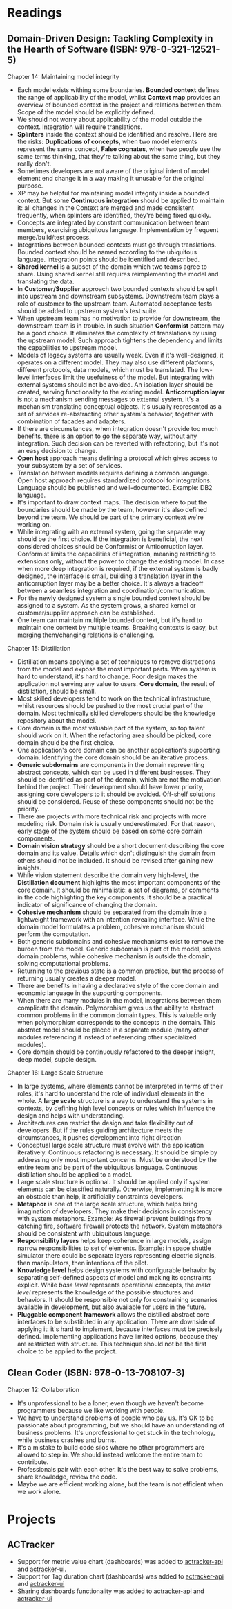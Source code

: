 # Readings

## Domain-Driven Design: Tackling Complexity in the Hearth of Software (ISBN: 978-0-321-12521-5)

Chapter 14: Maintaining model integrity

- Each model exists withing some boundaries. **Bounded context** defines the range of applicability of the model,
  whilst **Context map** provides an overview of bounded context in the project and relations between them.
  Scope of the model should be explicitly defined.
- We should not worry about applicability of the model outside the context. Integration will require translations.
- **Splinters** inside the context should be identified and resolve. Here are the risks: **Duplications of concepts**,
  when two model elements represent the same concept, **False cognates**, when two people use the same terms thinking,
  that they're talking about the same thing, but they really don't.
- Sometimes developers are not aware of the original intent of model element end change it in a way making it
  unusable for the original purpose.
- XP may be helpful for maintaining model integrity inside a bounded context. But some **Continuous integration**
  should be applied to maintain it: all changes in the Context are merged and made consistent frequently, when
  splinters are identified, they're being fixed quickly.
- Concepts are integrated by constant communication between team members, exercising ubiquitous language. Implementation
  by frequent merge/build/test process.
- Integrations between bounded contexts must go through translations. Bounded context should be named according to the
  ubiquitous language. Integration points should be identified and described.
- **Shared kernel** is a subset of the domain which two teams agree to share. Using shared kernel still requires
  reimplementing the model and translating the data.
- In **Customer/Supplier** approach two bounded contexts should be split into upstream and downstream subsystems.
  Downstream team plays a role of customer to the upstream team. Automated acceptance tests should be added to upstream
  system's test suite.
- When upstream team has no motivation to provide for downstream, the downstream team is in trouble. In such
  situation **Conformist** pattern may be a good choice. It eliminates the complexity of translations by using the
  upstream model. Such approach tightens the dependency and limits the capabilities to upstream model.
- Models of legacy systems are usually weak. Even if it's well-designed, it operates on a different model.
  They may also use different platforms, different protocols, data models, which must be translated.
  The low-level interfaces limit the usefulness of the model. But integrating with external systems should not be
  avoided. An isolation layer should be created, serving functionality to the existing model. **Anticorruption layer**
  is not a mechanism sending messages to external system. It's a mechanism translating conceptual objects. It's usually
  represented as a set of services re-abstracting other system's behavior, together with combination of facades and
  adapters.
- If there are circumstances, when integration doesn't provide too much benefits, there is an option to go the separate
  way, without any integration. Such decision can be reverted with refactoring, but it's not an easy decision to change.
- **Open host** approach means defining a protocol which gives access to your subsystem by a set of services.
- Translation between models requires defining a common language. Open host approach requires standardized protocol for
  integrations. Language should be published and well-documented. Example: DB2 language.
- It's important to draw context maps. The decision where to put the boundaries should be made by the team, however it's
  also defined beyond the team. We should be part of the primary context we're working on.
- While integrating with an external system, going the separate way should be the first choice. If the integration is
  beneficial, the next considered choices should be Conformist or Anticorruption layer. Conformist limits the
  capabilities of integration, meaning restricting to extensions only, without the power to change the existing model.
  In case when more deep integration is required, if the external system is badly designed, the interface is small,
  building a translation layer in the anticorruption layer may be a better choice. It's always a tradeoff between a
  seamless integration and coordination/communication.
- For the newly designed system a single bounded context should be assigned to a system. As the system grows, a shared
  kernel or customer/supplier approach can be established.
- One team can maintain multiple bounded context, but it's hard to maintain one context by multiple teams. Breaking
  contexts is easy, but merging them/changing relations is challenging.

Chapter 15: Distillation

- Distillation means applying a set of techniques to remove distractions from the model and expose the most important
  parts. When system is hard to understand, it's hard to change. Poor design makes the application not serving any value
  to users. **Core domain**, the result of distillation, should be small.
- Most skilled developers tend to work on the technical infrastructure, whilst resources should be pushed to the most
  crucial part of the domain. Most technically skilled developers should be the knowledge repository about the model.
- Core domain is the most valuable part of the system, so top talent should work on it.
  When the refactoring area should be picked, core domain should be the first choice.
- One application's core domain can be another application's supporting domain. Identifying the core domain should be an
  iterative process.
- **Generic subdomains** are components in the domain representing abstract concepts, which can be used in different
  businesses. They should be identified as part of the domain, which are not the motivation behind the project. Their
  development should have lower priority, assigning core developers to it should be avoided. Off-shelf solutions should
  be considered. Reuse of these components should not be the priority.
- There are projects with more technical risk and projects with more modeling risk. Domain risk is usually
  underestimated. For that reason, early stage of the system should be based on some core domain components.
- **Domain vision strategy** should be a short document describing the core domain and its value. Details which don't
  distinguish the domain from others should not be included. It should be revised after gaining new insights.
- While vision statement describe the domain very high-level, the **Distillation document** highlights the most
  important components of the core domain. It should be minimalistic: a set of diagrams, or comments in the code
  highlighting the key components. It should be a practical indicator of significance of changing the domain.
- **Cohesive mechanism** should be separated from the domain into a lightweight framework with an intention revealing
  interface. While the domain model formulates a problem, cohesive mechanism should perform the computation.
- Both generic subdomains and cohesive mechanisms exist to remove the burden from the model. Generic subdomain is part
  of the model, solves domain problems, while cohesive mechanism is outside the domain, solving computational problems.
- Returning to the previous state is a common practice, but the process of returning usually creates a deeper model.
- There are benefits in having a declarative style of the core domain and economic language in the supporting
  components.
- When there are many modules in the model, integrations between them complicate the domain. Polymorphism gives us the
  ability to abstract common problems in the common domain types. This is valuable only when polymorphism corresponds to
  the concepts in the domain. This abstract model should be placed in a separate module (many other modules referencing
  it instead of referencing other specialized modules).
- Core domain should be continuously refactored to the deeper insight, deep model, supple design.

Chapter 16: Large Scale Structure

- In large systems, where elements cannot be interpreted in terms of their roles, it's hard to understand the role of
  individual elements in the whole. A **large scale** structure is a way to understand the systems in contexts, by
  defining high level concepts or rules which influence the design and helps with understanding.
- Architectures can restrict the design and take flexibility out of developers. But if the rules guiding architecture
  meets the circumstances, it pushes development into right direction
- Conceptual large scale structure must evolve with the application iteratively. Continuous refactoring is necessary.
  It should be simple by addressing only most important concerns. Must be understood by the entire team and be part of
  the ubiquitous language. Continuous distillation should be applied to a model.
- Large scale structure is optional. It should be applied only if system elements can be classified naturally.
  Otherwise, implementing it is more an obstacle than help, it artificially constraints developers.
- **Metaphor** is one of the large scale structure, which helps bring imagination of developers. They make their
  decisions in consistency with system metaphors. Example: As firewall prevent buildings from catching fire, software
  firewall protects the network. System metaphors should be consistent with ubiquitous language.
- **Responsibility layers** helps keep coherence in large models, assign narrow responsibilities to set of elements.
  Example: in space shuttle simulator there could be separate layers representing electric signals, then manipulators,
  then intentions of the pilot.
- **Knowledge level** helps design systems with configurable behavior by separating self-defined aspects of model and
  making its constraints explicit. While *base level* represents operational concepts, the *meta level* represents the
  knowledge of the possible structures and behaviors. It should be responsible not only for constraining scenarios
  available in development, but also available for users in the future.
- **Pluggable component framework** allows the distilled abstract core interfaces to be substituted in any application.
  There are downside of applying it: it's hard to implement, because interfaces must be precisely defined. Implementing
  applications have limited options, because they are restricted with structure. This technique should not be the first
  choice to be applied to the project.

## Clean Coder (ISBN: 978-0-13-708107-3)

Chapter 12: Collaboration

- It's unprofessional to be a loner, even though we haven't become programmers because we like working with people.
- We have to understand problems of people who pay us. It's OK to be passionate about programming, but we should have an
  understanding of business problems. It's unprofessional to get stuck in the technology, while business crashes and
  burns.
- It's a mistake to build code silos where no other programmers are allowed to step in. We should instead welcome the
  entire team to contribute.
- Professionals pair with each other. It's the best way to solve problems, share knowledge, review the code.
- Maybe we are efficient working alone, but the team is not efficient when we work alone.

# Projects

## ACTracker

- Support for metric value chart (dashboards) was added to
  [actracker-api](https://github.com/marcinciapa/actracker-api/pull/76) and
  [actracker-ui](https://github.com/marcinciapa/actracker-ui/pull/43).
- Support for Tag duration chart (dashboards) was added to
  [actracker-api](https://github.com/marcinciapa/actracker-api/pull/77) and
  [actracker-ui](https://github.com/marcinciapa/actracker-ui/pull/44)
- Sharing dashboards functionality was added to
  [actracker-api](https://github.com/marcinciapa/actracker-api/pull/78) and
  [actracker-ui](https://github.com/marcinciapa/actracker-ui/pull/45)